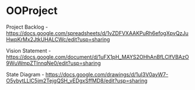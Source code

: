 # OOProject
Project Backlog - https://docs.google.com/spreadsheets/d/1vZDFVXAAKPuRh6efogXpvQzJuHwpKrMx2JtkUHALCWc/edit?usp=sharing

Vision Statement - https://docs.google.com/document/d/1uFX1pH_MAYS2OHhAnBfLCIfVBAzO9WuWmpZTlnnqNe0/edit?usp=sharing

State Diagram - https://docs.google.com/drawings/d/1uI3V0ayW7-O5ybytLLlC5jm2TejgQSH_vEDgxSffMD8/edit?usp=sharing
